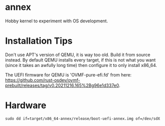 # annex
Hobby kernel to experiment with OS development.


# Installation Tips
Don't use APT's version of QEMU, it is way too old. Build it from source instead. By default QEMU installs every target, if this is not what you want (since it takes an awfully long time) then configure it to only install x86_64.

The UEFI firmware for QEMU is 'OVMF-pure-efi.fd' from here: https://github.com/rust-osdev/ovmf-prebuilt/releases/tag/v0.20211216.165%2Bg96e1d337e0.

# Hardware
```
sudo dd if=target/x86_64-annex/release/boot-uefi-annex.img of=/dev/sdX
```